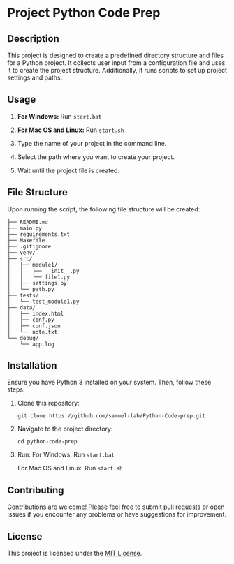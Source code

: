 # Project Python Code Prep

## Description
This project is designed to create a predefined directory structure and files for a Python project. It collects user input from a configuration file and uses it to create the project structure. Additionally, it runs scripts to set up project settings and paths.

## Usage
1. **For Windows:**
    Run `start.bat`

2. **For Mac OS and Linux:**
    Run `start.sh`

3. Type the name of your project in the command line.

4. Select the path where you want to create your project.

5. Wait until the project file is created.

## File Structure
Upon running the script, the following file structure will be created:
```
├── README.md 
├── main.py 
├── requirements.txt
├── Makefile
├── .gitignore
├── venv/
├── src/
│   ├── module1/
│   │   ├── __init__.py
│   │   └── file1.py
│   ├── settings.py
│   └── path.py
├── tests/
│   └── test_module1.py
├── data/
│   ├── index.html
│   ├── conf.py
│   ├── conf.json
│   └── note.txt
└── debug/
    └── app.log
```

## Installation
Ensure you have Python 3 installed on your system. Then, follow these steps:

1. Clone this repository:
    ```
    git clone https://github.com/samuel-lab/Python-Code-prep.git
    ```
2. Navigate to the project directory:
    ```
    cd python-code-prep
    ```
3. Run:
      For Windows:
    Run ```start.bat```

      For Mac OS and Linux:
    Run ```start.sh```

## Contributing
Contributions are welcome! Please feel free to submit pull requests or open issues if you encounter any problems or have suggestions for improvement.

## License
This project is licensed under the [MIT License](LICENSE).
